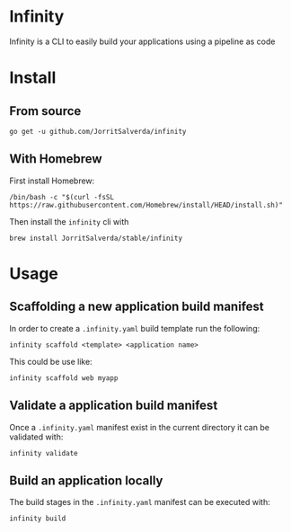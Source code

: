 # Infinity

Infinity is a CLI to easily build your applications using a pipeline as code

# Install

## From source

```
go get -u github.com/JorritSalverda/infinity
```

## With Homebrew

First install Homebrew:

```
/bin/bash -c "$(curl -fsSL https://raw.githubusercontent.com/Homebrew/install/HEAD/install.sh)"
```

Then install the `infinity` cli with

```
brew install JorritSalverda/stable/infinity
```

# Usage


## Scaffolding a new application build manifest

In order to create a `.infinity.yaml` build template run the following:

```
infinity scaffold <template> <application name>
```

This could be use like:

```
infinity scaffold web myapp
```

## Validate a application build manifest

Once a `.infinity.yaml` manifest exist in the current directory it can be validated with:

```
infinity validate
```

## Build an application locally

The build stages in the `.infinity.yaml` manifest can be executed with:

```
infinity build
```
